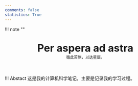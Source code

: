 ```yaml
---
comments: false
statistics: True
---
```


!!! note "" 
    <br><br>
    <div align="center" style="font-size:32px;font-weight:bold">
        Per aspera ad astra
    </div>
    <div align="center" style="font-size:12px">
        循此苦旅，以达星辰。
    </div>
    <br><br>

!!! Abstact
    这是我的计算机科学笔记，主要是记录我的学习过程。
